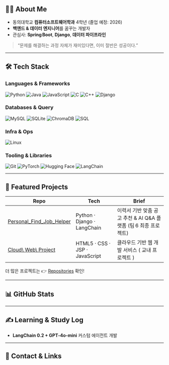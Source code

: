 ## 🧑‍🚀 About Me

* 동의대학교 **컴퓨터소프트웨어학과** 4학년 (졸업 예정: 2026)
* **백엔드 & 데이터 엔지니어**를 꿈꾸는 개발자
* 관심사: **Spring Boot**, **Django**, **데이터 파이프라인**


> “문제를 해결하는 과정 자체가 재미있다면, 이미 절반은 성공이다.”

---

## 🛠 Tech Stack

### Languages & Frameworks

![Python](https://img.shields.io/badge/Python-3776AB?style=for-the-badge\&logo=python\&logoColor=white)
![Java](https://img.shields.io/badge/Java-007396?style=for-the-badge\&logo=openjdk\&logoColor=white)
![JavaScript](https://img.shields.io/badge/JavaScript-F7DF1E?style=for-the-badge\&logo=javascript\&logoColor=black)
![C](https://img.shields.io/badge/C-00599C?style=for-the-badge\&logo=c\&logoColor=white)
![C++](https://img.shields.io/badge/C%2B%2B-00599C?style=for-the-badge\&logo=c%2B%2B\&logoColor=white)
![Django](https://img.shields.io/badge/Django-092E20?style=for-the-badge\&logo=django\&logoColor=white)

### Databases & Query

![MySQL](https://img.shields.io/badge/MySQL-005C84?style=for-the-badge\&logo=mysql\&logoColor=white)
![SQLite](https://img.shields.io/badge/SQLite-003B57?style=for-the-badge\&logo=sqlite\&logoColor=white)
![ChromaDB](https://img.shields.io/badge/ChromaDB-16A45F?style=for-the-badge)
![SQL](https://img.shields.io/badge/SQL-4479A1?style=for-the-badge\&logo=mysql\&logoColor=white)

### Infra & Ops

![Linux](https://img.shields.io/badge/Linux-FCC624?style=for-the-badge\&logo=linux\&logoColor=black)

### Tooling & Libraries

![Git](https://img.shields.io/badge/Git-F05032?style=for-the-badge\&logo=git\&logoColor=white)
![PyTorch](https://img.shields.io/badge/PyTorch-EE4C2C?style=for-the-badge\&logo=pytorch\&logoColor=white)
![Hugging Face](https://img.shields.io/badge/HuggingFace-F7931E?style=for-the-badge\&logo=huggingface\&logoColor=white)
![LangChain](https://img.shields.io/badge/LangChain-FFDB0A?style=for-the-badge)

---

## 🚀 Featured Projects

| Repo                                                                                                       | Tech                        | Brief                                       |
| ---------------------------------------------------------------------------------------------------------- | --------------------------- | ------------------------------------------- |
| [Personal\_Find\_Job\_Helper](https://github.com/Digital-Smart-Busan-Final-Team6/Personal_Find_Job_Helper) | Python · Django · LangChain | 이력서 기반 맞춤 공고 추천 & AI Q\&A 플랫폼 (팀 6 최종 프로젝트) |
| [Cloud\ Web\ Project](https://github.com/suhoon1020/Cloud_Web)                               | HTML5 · CSS · JSP · JavaScript              | 클라우드 기반 웹 개발 서비스 ( 교내 프로젝트 )                     |

더 많은 프로젝트는 👉 [Repositories](https://github.com/suhoon1020?tab=repositories) 확인!

---

## 📊 GitHub Stats

---

## ✍️ Learning & Study Log

* **LangChain 0.2 + GPT‑4o-mini** 커스텀 에이전트 개발

---

## 🤝 Contact & Links
